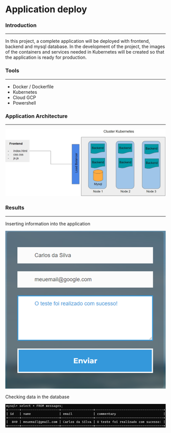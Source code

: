 # Application deploy

### Introduction

---

In this project, a complete application will be deployed with frontend, backend and mysql database. In the development of the project, the images of the containers and services needed in Kubernetes will be created so that the application is ready for production.



### Tools

---

* Docker / Dockerfile
* Kubernetes
* Cloud GCP
* Powershell



### Application Architecture

---

![architecture](architecture.jpg)

### Results

---

Inserting information into the application

![input](input.png)



Checking data in the database

![pod](pod.png)